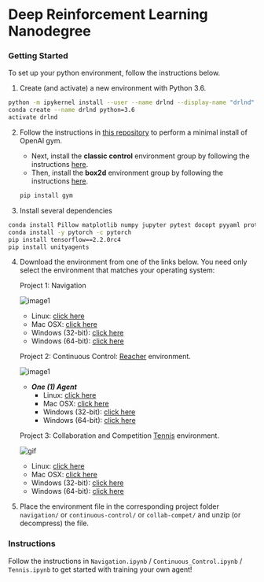 # Deep Reinforcement Learning Nanodegree

### Getting Started 

To set up your python environment, follow the instructions below.

1. Create (and activate) a new environment with Python 3.6.  
```bash
python -m ipykernel install --user --name drlnd --display-name "drlnd"
conda create --name drlnd python=3.6 
activate drlnd
```
	
    
2. Follow the instructions in [this repository](https://github.com/openai/gym) to perform a minimal install of OpenAI gym.
	- Next, install the **classic control** environment group by following the instructions [here](https://github.com/openai/gym#classic-control).
	- Then, install the **box2d** environment group by following the instructions [here](https://github.com/openai/gym#box2d).
	```bash
	pip install gym
	```
	
    
3. Install several dependencies
```bash
conda install Pillow matplotlib numpy jupyter pytest docopt pyyaml protobuf grpcio pandas scipy ipykernel
conda install -y pytorch -c pytorch
pip install tensorflow==2.2.0rc4
pip install unityagents
```

4. Download the environment from one of the links below.  You need only select the environment that matches your operating system:
    
    Project 1: Navigation
    
    ![image1](https://user-images.githubusercontent.com/10624937/42135619-d90f2f28-7d12-11e8-8823-82b970a54d7e.gif)
    - Linux: [click here](https://s3-us-west-1.amazonaws.com/udacity-drlnd/P1/Banana/Banana_Linux.zip)
    - Mac OSX: [click here](https://s3-us-west-1.amazonaws.com/udacity-drlnd/P1/Banana/Banana.app.zip)
    - Windows (32-bit): [click here](https://s3-us-west-1.amazonaws.com/udacity-drlnd/P1/Banana/Banana_Windows_x86.zip)
    - Windows (64-bit): [click here](https://s3-us-west-1.amazonaws.com/udacity-drlnd/P1/Banana/Banana_Windows_x86_64.zip)
    
    Project 2: Continuous Control: [Reacher](https://github.com/Unity-Technologies/ml-agents/blob/master/docs/Learning-Environment-Examples.md#reacher) environment.
    
    ![image1](https://user-images.githubusercontent.com/10624937/43851024-320ba930-9aff-11e8-8493-ee547c6af349.gif)
    - **_One (1) Agent_**
        - Linux: [click here](https://s3-us-west-1.amazonaws.com/udacity-drlnd/P2/Reacher/one_agent/Reacher_Linux.zip)
        - Mac OSX: [click here](https://s3-us-west-1.amazonaws.com/udacity-drlnd/P2/Reacher/one_agent/Reacher.app.zip)
        - Windows (32-bit): [click here](https://s3-us-west-1.amazonaws.com/udacity-drlnd/P2/Reacher/one_agent/Reacher_Windows_x86.zip)
        - Windows (64-bit): [click here](https://s3-us-west-1.amazonaws.com/udacity-drlnd/P2/Reacher/one_agent/Reacher_Windows_x86_64.zip)

    Project 3: Collaboration and Competition [Tennis](https://github.com/Unity-Technologies/ml-agents/blob/master/docs/Learning-Environment-Examples.md#tennis) environment.
    
    ![gif](https://user-images.githubusercontent.com/10624937/42135623-e770e354-7d12-11e8-998d-29fc74429ca2.gif)
    - Linux: [click here](https://s3-us-west-1.amazonaws.com/udacity-drlnd/P3/Tennis/Tennis_Linux.zip)
    - Mac OSX: [click here](https://s3-us-west-1.amazonaws.com/udacity-drlnd/P3/Tennis/Tennis.app.zip)
    - Windows (32-bit): [click here](https://s3-us-west-1.amazonaws.com/udacity-drlnd/P3/Tennis/Tennis_Windows_x86.zip)
    - Windows (64-bit): [click here](https://s3-us-west-1.amazonaws.com/udacity-drlnd/P3/Tennis/Tennis_Windows_x86_64.zip)
    
5. Place the environment file in the corresponding project folder `navigation/` or `continuous-control/` or `collab-compet/` and unzip (or decompress) the file. 

### Instructions

Follow the instructions in `Navigation.ipynb` / `Continuous_Control.ipynb` / `Tennis.ipynb` to get started with training your own agent!  
